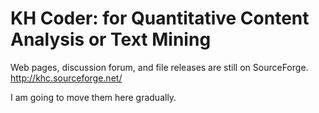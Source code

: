 # KH Coder: for Quantitative Content Analysis or Text Mining

Web pages, discussion forum, and file releases are still on SourceForge.
http://khc.sourceforge.net/

I am going to move them here gradually.
